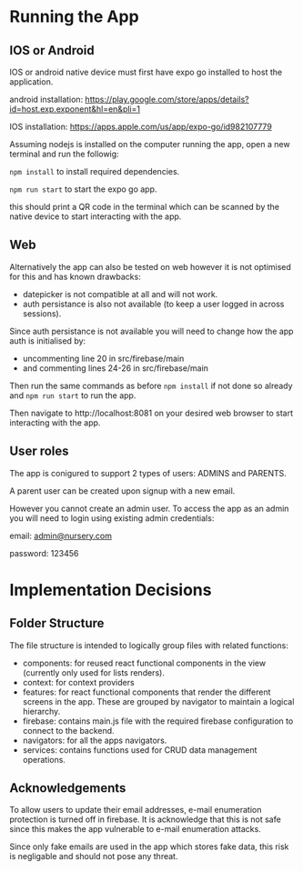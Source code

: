 # Running the App
## IOS or Android
IOS or android native device must first have expo go installed to host the application.

android installation: https://play.google.com/store/apps/details?id=host.exp.exponent&hl=en&pli=1

IOS installation: https://apps.apple.com/us/app/expo-go/id982107779

Assuming nodejs is installed on the computer running the app, open a new terminal and run the followig:

` npm install ` to install required dependencies.

` npm run start ` to start the expo go app.

this should print a QR code in the terminal which can be scanned by the native device to start interacting with the app.

## Web 
Alternatively the app can also be tested on web however it is not optimised for this and  has known drawbacks:
- datepicker is not compatible at all and will not work.
- auth persistance is also not available (to keep a user logged in across sessions).

Since auth persistance is not available you will need to change how the app auth is initialised by:
- uncommenting line 20 in src/firebase/main
- and commenting lines 24-26 in src/firebase/main

Then run the same commands as before `npm install` if not done so already and `npm run start` to run the app. 

Then navigate to http://localhost:8081 on your desired web browser to start interacting with the app.

## User roles
The app is conigured to support 2 types of users: ADMINS and PARENTS.

A parent user can be created upon signup with a new email. 

However you cannot create an admin user. To access the app as an admin you will need to login using existing admin credentials:

email: admin@nursery.com

password: 123456

# Implementation Decisions
## Folder Structure
The file structure is intended to logically group files with related functions:
- components: for reused react functional components in the view (currently only used for lists renders).
- context: for context providers 
- features: for react functional components that render the different screens in the app. These are grouped by navigator to maintain a logical hierarchy.
- firebase: contains main.js file with the required firebase configuration to connect to the backend.
- navigators: for all the apps navigators.
- services: contains functions used for CRUD data management operations.

## Acknowledgements 
To allow users to update their email addresses, e-mail enumeration protection is turned off in firebase.
It is acknowledge that this is not safe since this makes the app vulnerable to e-mail enumeration attacks.

Since only fake emails are used in the app which stores fake data, this risk is negligable and should not pose any threat.

